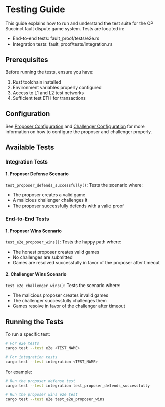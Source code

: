 # Testing Guide

This guide explains how to run and understand the test suite for the OP Succinct fault dispute game system. Tests are located in:
- End-to-end tests: fault_proof/tests/e2e.rs
- Integration tests: fault_proof/tests/integration.rs

## Prerequisites

Before running the tests, ensure you have:
1. Rust toolchain installed
2. Environment variables properly configured
3. Access to L1 and L2 test networks
4. Sufficient test ETH for transactions

## Configuration

See [Proposer Configuration](./proposer.md#configuration) and [Challenger Configuration](./challenger.md#configuration) for more information on how to configure the proposer and challenger properly.

## Available Tests

### Integration Tests

#### 1. Proposer Defense Scenario
`test_proposer_defends_successfully()`: Tests the scenario where:
- The proposer creates a valid game
- A malicious challenger challenges it
- The proposer successfully defends with a valid proof

### End-to-End Tests

#### 1. Proposer Wins Scenario
`test_e2e_proposer_wins()`: Tests the happy path where:
- The honest proposer creates valid games
- No challenges are submitted
- Games are resolved successfully in favor of the proposer after timeout

#### 2. Challenger Wins Scenario
`test_e2e_challenger_wins()`: Tests the scenario where:
- The malicious proposer creates invalid games
- The challenger successfully challenges them
- Games resolve in favor of the challenger after timeout

## Running the Tests

To run a specific test:
```bash
# For e2e tests
cargo test --test e2e <TEST_NAME>

# For integration tests
cargo test --test integration <TEST_NAME>
```

For example:
```bash
# Run the proposer defense test
cargo test --test integration test_proposer_defends_successfully

# Run the proposer wins e2e test
cargo test --test e2e test_e2e_proposer_wins
```
